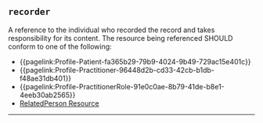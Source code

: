 ## `recorder`

A reference to the individual who recorded the record and takes responsibility for its content. The resource being referenced SHOULD conform to one of the following:
- {{pagelink:Profile-Patient-fa365b29-79b9-4024-9b49-729ac15e401c}}
- {{pagelink:Profile-Practitioner-96448d2b-cd33-42cb-b1db-f48ae31db401}}
- {{pagelink:Profile-PractitionerRole-91e0c0ae-8b79-41de-b8e1-4eeb30ab2565}}
- <a href="https://hl7.org/fhir/R4/RelatedPerson.html">RelatedPerson Resource</a>

---
